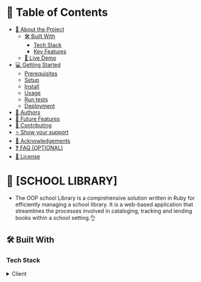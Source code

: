 <a name="readme-top"></a>


# 📗 Table of Contents

- [📖 About the Project](#about-project)
  - [🛠 Built With](#built-with)
    - [Tech Stack](#tech-stack)
    - [Key Features](#key-features)
  - [🚀 Live Demo](#live-demo)
- [💻 Getting Started](#getting-started)
  - [Prerequisites](#prerequisites)
  - [Setup](#setup)
  - [Install](#install)
  - [Usage](#usage)
  - [Run tests](#run-tests)
  - [Deployment](#deployment)
- [👥 Authors](#authors)
- [🔭 Future Features](#future-features)
- [🤝 Contributing](#contributing)
- [⭐️ Show your support](#support)
- [🙏 Acknowledgements](#acknowledgements)
- [❓ FAQ (OPTIONAL)](#faq)
- [📝 License](#license)

<!-- PROJECT DESCRIPTION -->

# 📖 [SCHOOL LIBRARY] <a name="about-project"></a>

- The OOP school Library is a comprehensive solution written in Ruby for efficiently managing a school library. It is a web-based application that streamlines the processes involved in cataloging, tracking and lending books within a school setting.👌


## 🛠️ Built With <a name="built-with"></a>


### Tech Stack <a name="tech-stack"></a>

<details>
  <summary>Client</summary>
  <ul>
    <li>RUBY</a></li>
  </ul>
    

<!-- Features -->

### Key Features <a name="key-features"></a>

> Describe between 1-3 key features of the application.

- **[Add a book]**
- **[Borrow a book]**
- **[linter checks]**

<p align="right">(<a href="#readme-top">back to top</a>)</p>

<!-- LIVE DEMO -->

## 🚀 Live Demo <a name="live-demo"></a>

> Add a link to your deployed project.

- [Live Demo Link](https://google.com) coming soon!

<p align="right">(<a href="#readme-top">back to top</a>)</p>

<!-- GETTING STARTED -->

## 💻 Getting Started <a name="getting-started"></a>

> Describe how a new developer could make use of your project.

To get a local copy up and running, follow these steps.

### Prerequisites

In order to run this project you need:

<!--
The current version of node
To have Git installed on your local machine
Node Package Manager (npm)
An editor as Visual Studion Code:

```sh
 gem install rails
```
 -->

### Setup

Clone this repository to your desired folder:

<!--
Example commands:

```sh
  cd oop_school_library
  git clone git@github.com:eudondian/oop_school_library.git
```
--->

### Install

Install this project with:

<!--
Example command:

```sh
  bundle install
```
--->

### Usage
<!--
Example command:

```sh
  rails server
```
--->

### Run tests

To run tests, run the following command:

<!--

```sh
 Run "rubocop --fix to fix linters"
```
or
```sh
 Run "rubocop -A  to fix linters"
```
--->

### Deployment

You can deploy this project using:

<!--

github pages

```sh
npm run deploy
 -->

<p align="right">(<a href="#readme-top">back to top</a>)</p>

<!-- AUTHORS -->

## 👥 Authors <a name="authors"></a>


👤 **Author1**

- GitHub: [@Click here](https://github.com/eudondian)
- Twitter: [@Click here](https://twitter.com/EUdondian)
- LinkedIn: [@Click here](https://www.linkedin.com/in/esther-udondian/)

<p align="right">(<a href="#readme-top">back to top</a>)</p>


<!-- FUTURE FEATURES -->

## 🔭 Future Features <a name="future-features"></a>




<p align="right">(<a href="#readme-top">back to top</a>)</p>

<!-- CONTRIBUTING -->

## 🤝 Contributing <a name="contributing"></a>

Contributions, issues, and feature requests are welcome!

Feel free to check the [issues page](https://github.com/eudondian/Vet-clinic/issues).

<p align="right">(<a href="#readme-top">back to top</a>)</p>

<!-- SUPPORT -->

## ⭐ Show your support <a name="support"></a>

If you like this project you can leave a star to it.

<p align="right">(<a href="#readme-top">back to top</a>)</p>

<!-- ACKNOWLEDGEMENTS -->

## 🙏 Acknowledgments <a name="acknowledgements"></a>

- I would like to thank Microverse for giving us an opportunity to learn more about software Development.


<p align="right">(<a href="#readme-top">back to top</a>)</p>



<p align="right">(<a href="#readme-top">back to top</a>)</p>

<!-- LICENSE -->

## 📝 License <a name="license"></a>

This project is [MIT](https://github.com/eudondian/Vet-clinic/blob/Animal_Database/MIT.md) licensed.
